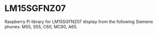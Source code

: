 # LM15SGFNZ07
Raspberry Pi library for LM15SGFNZ07 display from the following Siemens phones: M55, S55, C60, MC60, A65.
